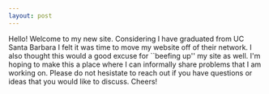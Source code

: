 ```yaml
---
layout: post
---
```

Hello! Welcome to my new site. Considering I have graduated from UC Santa Barbara I felt it was time to move my website off of their network. I also thought this would a good excuse for ``beefing up'' my site as well. I'm hoping to make this a place where I can informally share problems that I am working on. Please do not hesistate to reach out if you have questions or ideas that you would like to discuss. Cheers!
